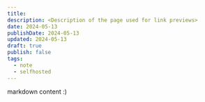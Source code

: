 ```yaml
---
title: 
description: <Description of the page used for link previews>
date: 2024-05-13
publishDate: 2024-05-13
updated: 2024-05-13
draft: true
publish: false
tags:
  - note
  - selfhosted
---
```

 
markdown content :)
